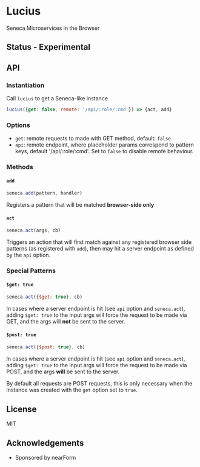 # Lucius

Seneca Microservices in the Browser

## Status - Experimental

## API

### Instantiation

Call `lucius` to get a Seneca-like instance

```js
lucius({get: false, remote: '/api/:role/:cmd'}) => {act, add}
```

### Options

* `get`: remote requests to made with GET method, default: `false`
* `api`: remote endpoint, where placeholder params correspond to pattern keys, default '/api/:role/:cmd'. Set to `false` to disable remote behaviour.

### Methods

#### `add`

```js
seneca.add(pattern, handler)
```

Registers a pattern that will be matched **browser-side only**

#### `act`

```js
seneca.act(args, cb)
```

Triggers an action that will first match against any registered
browser side patterns (as registered with `add`), then may hit
a server endpoint as defined by the `api` option. 

### Special Patterns


#### `$get: true`

```js
seneca.act({$get: true}, cb)
```

In cases where a server endpoint is hit (see `api` option and `seneca.act`), 
adding `$get: true` to the input args will force the request to be made via GET,
and the args will **not** be sent to the server.


#### `$post: true`

```js
seneca.act({$post: true}, cb)
```

In cases where a server endpoint is hit (see `api` option and `seneca.act`), 
adding `$get: true` to the input args will force the request to be made via POST,
and the args **will** be sent to the server.

By default all requests are POST requests, this is only necessary when
the instance was created with the `get` option set to `true`.


## License

MIT

## Acknowledgements

* Sponsored by nearForm


